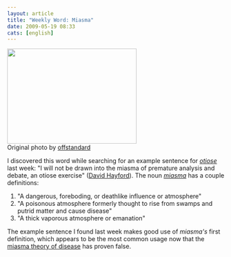 ```yaml
---
layout: article
title: "Weekly Word: Miasma"
date: 2009-05-19 08:33
cats: [english]
---
```

<div class="right"><img src="http://learningnerd.com/images/miasma.jpg" alt="" width="300" height="220" /><div class="caption">Original photo by <a href="http://www.flickr.com/photos/offstandard/3033112633" title="Light and Darkness">offstandard</a></div></div>

I discovered this word while searching for an example sentence for <em><a href="http://learningnerd.com/weekly-word-otiose">otiose</a></em> last week: "I will not be drawn into the miasma of premature analysis and debate, an otiose exercise" (<a href="http://www.thenorthwestern.com/article/20090510/OSH06/905100412" rel="nofollow">David Hayford</a>). The noun <em><a href="http://dictionary.reference.com/browse/miasma">miasma</a></em> has a couple definitions:

<ol>
	<li>"A dangerous, foreboding, or deathlike influence or atmosphere"</li>
	<li>"A poisonous atmosphere formerly thought to rise from swamps and putrid matter and cause disease"</li>
	<li>"A thick vaporous atmosphere or emanation"</li>
</ol>

The example sentence I found last week makes good use of <em>miasma's</em> first definition, which appears to be the most common usage now that the <a href="http://en.wikipedia.org/wiki/Miasma_theory_of_disease">miasma theory of disease</a> has proven false.

